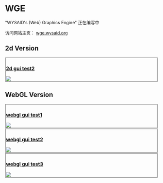 # WGE #
"WYSAID's (Web) Graphics Engine" 正在编写中

访问网站主页： <a href="http://wge.wysaid.org" target="_blank">wge.wysaid.org</a>

## 2d Version ##

<div style="border:groove">
<h3><a href="http://wge.wysaid.org/2d/gui_test/gui_test2.html" target="_blank">2d gui test2</a></h3>
<img src="http://wge.wysaid.org/screenshots/2d_gui_test2.jpg">
</div>

## WebGL Version ##
<div style="border:groove">
<h3><a href="http://wge.wysaid.org/webgl/simple_demos/gui_test.html" target="_blank">webgl gui test1</a></h3>
<img src="http://wge.wysaid.org/screenshots/webgl_gui_test1.jpg">
</div>

<div style="border:groove">
<h3><a href="http://wge.wysaid.org/webgl/simple_demos/gui_test2.html" target="_blank">webgl gui test2</a></h3>
<img src="http://wge.wysaid.org/screenshots/webgl_gui_test2.jpg">
</div>

<div style="border:groove">
<h3><a href="http://wge.wysaid.org/webgl/simple_demos/gui_test3.html" target="_blank">webgl gui test3</a></h3>
<img src="http://wge.wysaid.org/screenshots/webgl_gui_test3.jpg">
</div>